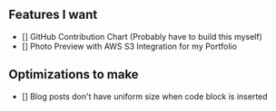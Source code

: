 ## Features I want

- [] GitHub Contribution Chart (Probably have to build this myself)
- [] Photo Preview with AWS S3 Integration for my Portfolio

## Optimizations to make

- [] Blog posts don't have uniform size when code block is inserted
